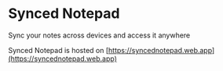 # Synced Notepad

Sync your notes across devices and access it anywhere

Synced Notepad is hosted on [https://syncednotepad.web.app](https://syncednotepad.web.app)
